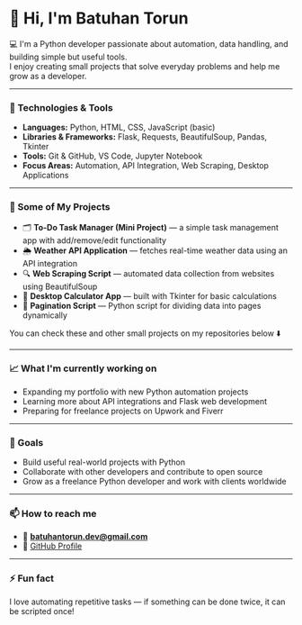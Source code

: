 # 👋 Hi, I'm Batuhan Torun  

💻 I'm a Python developer passionate about automation, data handling, and building simple but useful tools.  
I enjoy creating small projects that solve everyday problems and help me grow as a developer.  

---

### 🚀 Technologies & Tools
- **Languages:** Python, HTML, CSS, JavaScript (basic)
- **Libraries & Frameworks:** Flask, Requests, BeautifulSoup, Pandas, Tkinter
- **Tools:** Git & GitHub, VS Code, Jupyter Notebook
- **Focus Areas:** Automation, API Integration, Web Scraping, Desktop Applications

---

### 🧩 Some of My Projects
- 🗂️ **To-Do Task Manager (Mini Project)** — a simple task management app with add/remove/edit functionality  
- 🌦️ **Weather API Application** — fetches real-time weather data using an API integration  
- 🔍 **Web Scraping Script** — automated data collection from websites using BeautifulSoup  
- 🧮 **Desktop Calculator App** — built with Tkinter for basic calculations  
- 📄 **Pagination Script** — Python script for dividing data into pages dynamically  

You can check these and other small projects on my repositories below ⬇️

---

### 📈 What I'm currently working on
- Expanding my portfolio with new Python automation projects  
- Learning more about API integrations and Flask web development  
- Preparing for freelance projects on Upwork and Fiverr  

---

### 🌱 Goals
- Build useful real-world projects with Python  
- Collaborate with other developers and contribute to open source  
- Grow as a freelance Python developer and work with clients worldwide  

---

### 📫 How to reach me
- 📧 **batuhantorun.dev@gmail.com**  
- 🧰 [GitHub Profile](https://github.com/batuhantorun)

---

### ⚡ Fun fact
I love automating repetitive tasks — if something can be done twice, it can be scripted once!
